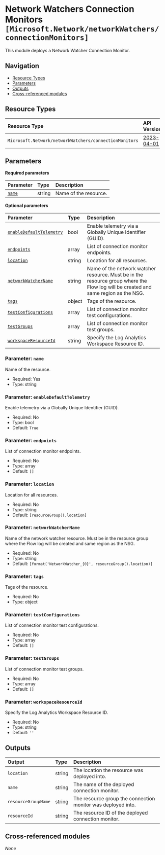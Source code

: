 # Network Watchers Connection Monitors `[Microsoft.Network/networkWatchers/connectionMonitors]`

This module deploys a Network Watcher Connection Monitor.

## Navigation

- [Resource Types](#Resource-Types)
- [Parameters](#Parameters)
- [Outputs](#Outputs)
- [Cross-referenced modules](#Cross-referenced-modules)

## Resource Types

| Resource Type | API Version |
| :-- | :-- |
| `Microsoft.Network/networkWatchers/connectionMonitors` | [2023-04-01](https://learn.microsoft.com/en-us/azure/templates/Microsoft.Network/2023-04-01/networkWatchers/connectionMonitors) |

## Parameters

**Required parameters**

| Parameter | Type | Description |
| :-- | :-- | :-- |
| [`name`](#parameter-name) | string | Name of the resource. |

**Optional parameters**

| Parameter | Type | Description |
| :-- | :-- | :-- |
| [`enableDefaultTelemetry`](#parameter-enabledefaulttelemetry) | bool | Enable telemetry via a Globally Unique Identifier (GUID). |
| [`endpoints`](#parameter-endpoints) | array | List of connection monitor endpoints. |
| [`location`](#parameter-location) | string | Location for all resources. |
| [`networkWatcherName`](#parameter-networkwatchername) | string | Name of the network watcher resource. Must be in the resource group where the Flow log will be created and same region as the NSG. |
| [`tags`](#parameter-tags) | object | Tags of the resource. |
| [`testConfigurations`](#parameter-testconfigurations) | array | List of connection monitor test configurations. |
| [`testGroups`](#parameter-testgroups) | array | List of connection monitor test groups. |
| [`workspaceResourceId`](#parameter-workspaceresourceid) | string | Specify the Log Analytics Workspace Resource ID. |

### Parameter: `name`

Name of the resource.

- Required: Yes
- Type: string

### Parameter: `enableDefaultTelemetry`

Enable telemetry via a Globally Unique Identifier (GUID).

- Required: No
- Type: bool
- Default: `True`

### Parameter: `endpoints`

List of connection monitor endpoints.

- Required: No
- Type: array
- Default: `[]`

### Parameter: `location`

Location for all resources.

- Required: No
- Type: string
- Default: `[resourceGroup().location]`

### Parameter: `networkWatcherName`

Name of the network watcher resource. Must be in the resource group where the Flow log will be created and same region as the NSG.

- Required: No
- Type: string
- Default: `[format('NetworkWatcher_{0}', resourceGroup().location)]`

### Parameter: `tags`

Tags of the resource.

- Required: No
- Type: object

### Parameter: `testConfigurations`

List of connection monitor test configurations.

- Required: No
- Type: array
- Default: `[]`

### Parameter: `testGroups`

List of connection monitor test groups.

- Required: No
- Type: array
- Default: `[]`

### Parameter: `workspaceResourceId`

Specify the Log Analytics Workspace Resource ID.

- Required: No
- Type: string
- Default: `''`


## Outputs

| Output | Type | Description |
| :-- | :-- | :-- |
| `location` | string | The location the resource was deployed into. |
| `name` | string | The name of the deployed connection monitor. |
| `resourceGroupName` | string | The resource group the connection monitor was deployed into. |
| `resourceId` | string | The resource ID of the deployed connection monitor. |

## Cross-referenced modules

_None_
